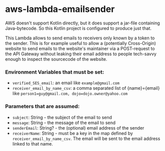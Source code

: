 # aws-lambda-emailsender

AWS doesn't support Kotlin directly, but it does support a jar-file containing Java-bytecode.
So this Kotlin project is configured to produce just that.

This Lambda allows to send emails to receivers only known by a token to the sender.
This is for example useful to allow a (potentially Cross-Origin) website to
send emails to the website's maintainer via a POST-request to the API Gateway
without leaking their email address to people tech-savvy enough to inspect the
sourcecode of the website.

### Environment Variables that must be set:

+ `verified_SES_email`: an email like `example@gmail.com`
+ `receiver_email_by_name_csv`: a comma separated list of {name}={email} like `person1=guy@gmail.com, dojo=dojo.owner@yahoo.com`

### Parameters that are assumed:
+ `subject`: String - the subject of the email to send
+ `message`: String - the message of the email to send
+ `senderEmail`: String? - the (optional) email address of the sender
+ `receiverName`: String - must be a key in the map defined by `receiver_email_by_name_csv`. The email will be sent to the email address linked to that name.